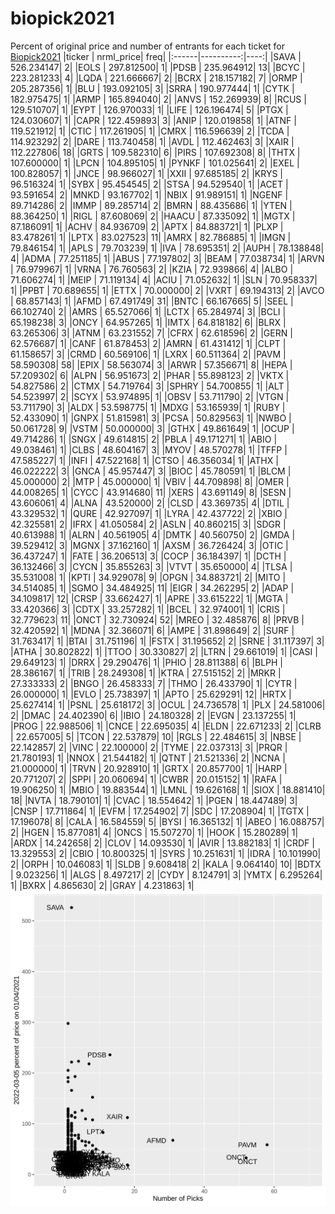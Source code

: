 # biopick2021
Percent of original price and number of entrants for each ticket for [Biopick2021](https://twitter.com/hashtag/Biopick2021)
|ticker | nrml_price| freq|
|:------|----------:|----:|
|SAVA   | 526.234147|    2|
|EOLS   | 297.812500|    1|
|PDSB   | 235.964912|   13|
|BCYC   | 223.281233|    4|
|LQDA   | 221.666667|    2|
|BCRX   | 218.157182|    7|
|ORMP   | 205.287356|    1|
|BLU    | 193.092105|    3|
|SRRA   | 190.977444|    1|
|CYTK   | 182.975475|    1|
|ARMP   | 165.894040|    2|
|ANVS   | 152.269939|    8|
|RCUS   | 129.510707|    1|
|EYPT   | 126.970033|    1|
|LIFE   | 126.196474|    5|
|PTGX   | 124.030607|    1|
|CAPR   | 122.459893|    3|
|ANIP   | 120.019858|    1|
|ATNF   | 119.521912|    1|
|CTIC   | 117.261905|    1|
|CMRX   | 116.596639|    2|
|TCDA   | 114.923292|    2|
|DARE   | 113.740458|    1|
|AVDL   | 112.462463|    3|
|XAIR   | 112.227806|   18|
|GRTS   | 109.582310|    6|
|PIRS   | 107.692308|    8|
|THTX   | 107.600000|    1|
|LPCN   | 104.895105|    1|
|PYNKF  | 101.025641|    2|
|EXEL   | 100.828057|    1|
|JNCE   |  98.966027|    1|
|XXII   |  97.685185|    2|
|KRYS   |  96.516324|    1|
|SYBX   |  95.454545|    2|
|STSA   |  94.529540|    1|
|ACET   |  93.591654|    2|
|MNKD   |  93.167702|    1|
|NBIX   |  91.989151|    1|
|NGENF  |  89.714286|    2|
|IMMP   |  89.285714|    2|
|BMRN   |  88.435686|    1|
|YTEN   |  88.364250|    1|
|RIGL   |  87.608069|    2|
|HAACU  |  87.335092|    1|
|MGTX   |  87.186091|    1|
|ACHV   |  84.936709|    2|
|APTX   |  84.883721|    1|
|PLXP   |  83.478261|    1|
|LPTX   |  83.027523|   11|
|AMRX   |  82.786885|    1|
|IMGN   |  79.846154|    1|
|APLS   |  79.703239|    1|
|IVA    |  78.695351|    2|
|AUPH   |  78.138848|    4|
|ADMA   |  77.251185|    1|
|ABUS   |  77.197802|    3|
|BEAM   |  77.038734|    1|
|ARVN   |  76.979967|    1|
|VRNA   |  76.760563|    2|
|KZIA   |  72.939866|    4|
|ALBO   |  71.606274|    1|
|MEIP   |  71.119134|    4|
|ACIU   |  71.052632|    1|
|SLN    |  70.958337|    1|
|PPBT   |  70.689655|    1|
|ETTX   |  70.000000|    2|
|VXRT   |  69.194313|    2|
|AVCO   |  68.857143|    1|
|AFMD   |  67.491749|   31|
|BNTC   |  66.167665|    5|
|SEEL   |  66.102740|    2|
|AMRS   |  65.527066|    1|
|LCTX   |  65.284974|    3|
|BCLI   |  65.198238|    3|
|ONCY   |  64.957265|    1|
|IMTX   |  64.818182|    6|
|BLRX   |  63.265306|    3|
|ATNM   |  63.231552|    7|
|CFRX   |  62.618596|    2|
|GERN   |  62.576687|    1|
|CANF   |  61.878453|    2|
|AMRN   |  61.431412|    1|
|CLPT   |  61.158657|    3|
|CRMD   |  60.569106|    1|
|LXRX   |  60.511364|    2|
|PAVM   |  58.590308|   58|
|EPIX   |  58.563074|    3|
|ARWR   |  57.356671|    8|
|HEPA   |  57.209302|    6|
|ALPN   |  56.951673|    2|
|PHAR   |  55.898123|    2|
|VKTX   |  54.827586|    2|
|CTMX   |  54.719764|    3|
|SPHRY  |  54.700855|    1|
|ALT    |  54.523997|    2|
|SCYX   |  53.974895|    1|
|OBSV   |  53.711790|    2|
|VTGN   |  53.711790|    3|
|ALDX   |  53.598775|    1|
|MDXG   |  53.165939|    1|
|RUBY   |  52.433090|    1|
|GNPX   |  51.815981|    3|
|PCSA   |  50.829563|    1|
|NWBO   |  50.061728|    9|
|VSTM   |  50.000000|    3|
|GTHX   |  49.861649|    1|
|OCUP   |  49.714286|    1|
|SNGX   |  49.614815|    2|
|PBLA   |  49.171271|    1|
|ABIO   |  49.038461|    1|
|CLBS   |  48.604167|    3|
|MYOV   |  48.570278|    1|
|TFFP   |  47.585227|    1|
|INFI   |  47.522168|    1|
|CTSO   |  46.356034|    1|
|ATHX   |  46.022222|    3|
|GNCA   |  45.957447|    3|
|BIOC   |  45.780591|    1|
|BLCM   |  45.000000|    2|
|MTP    |  45.000000|    1|
|VBIV   |  44.709898|    8|
|OMER   |  44.008265|    1|
|CYCC   |  43.914680|   11|
|XERS   |  43.691149|    8|
|SESN   |  43.606061|    4|
|ALNA   |  43.520000|    2|
|CLSD   |  43.369735|    4|
|DTIL   |  43.329532|    1|
|QURE   |  42.927097|    1|
|LYRA   |  42.437722|    2|
|XBIO   |  42.325581|    2|
|IFRX   |  41.050584|    2|
|ASLN   |  40.860215|    3|
|SDGR   |  40.613988|    1|
|ALRN   |  40.561905|    4|
|DMTK   |  40.560750|    2|
|GMDA   |  39.529412|    3|
|MGNX   |  37.162160|    1|
|AXSM   |  36.726424|    3|
|OTIC   |  36.437247|    1|
|FATE   |  36.206513|    3|
|COCP   |  36.184397|    1|
|DCTH   |  36.132466|    3|
|CYCN   |  35.855263|    3|
|VTVT   |  35.650000|    4|
|TLSA   |  35.531008|    1|
|KPTI   |  34.929078|    9|
|OPGN   |  34.883721|    2|
|MITO   |  34.514085|    1|
|SGMO   |  34.484925|   11|
|EIGR   |  34.262295|    2|
|ADAP   |  34.109817|   12|
|CRSP   |  33.662427|    1|
|APRE   |  33.615222|    1|
|MGTA   |  33.420366|    3|
|CDTX   |  33.257282|    1|
|BCEL   |  32.974001|    1|
|CRIS   |  32.779623|   11|
|ONCT   |  32.730924|   52|
|MREO   |  32.485876|    8|
|PRVB   |  32.420592|    1|
|MDNA   |  32.366071|    6|
|AMPE   |  31.898649|    2|
|SURF   |  31.763417|    1|
|BTAI   |  31.751196|    1|
|FSTX   |  31.195652|    2|
|SRNE   |  31.117397|    3|
|ATHA   |  30.802822|    1|
|TTOO   |  30.330827|    2|
|LTRN   |  29.661019|    1|
|CASI   |  29.649123|    1|
|DRRX   |  29.290476|    1|
|PHIO   |  28.811388|    6|
|BLPH   |  28.386167|    1|
|TRIB   |  28.249308|    1|
|KTRA   |  27.515152|    2|
|MRKR   |  27.333333|    2|
|BNGO   |  26.458333|    7|
|THMO   |  26.433790|    1|
|CYTR   |  26.000000|    1|
|EVLO   |  25.738397|    1|
|APTO   |  25.629291|   12|
|HRTX   |  25.627414|    1|
|PSNL   |  25.618172|    3|
|OCUL   |  24.736578|    1|
|PLX    |  24.581006|    2|
|DMAC   |  24.402390|    6|
|IBIO   |  24.180328|    2|
|EVGN   |  23.137255|    1|
|PROG   |  22.988506|    1|
|CNCE   |  22.695035|    4|
|ELDN   |  22.671233|    2|
|CLRB   |  22.657005|    5|
|TCON   |  22.537879|   10|
|RGLS   |  22.484615|    3|
|NBSE   |  22.142857|    2|
|VINC   |  22.100000|    2|
|TYME   |  22.037313|    3|
|PRQR   |  21.780193|    1|
|NNOX   |  21.544182|    1|
|QTNT   |  21.521336|    2|
|NCNA   |  21.000000|    1|
|TRVN   |  20.928910|    1|
|GRTX   |  20.857700|    1|
|HARP   |  20.771207|    2|
|SPPI   |  20.060694|    1|
|CWBR   |  20.015152|    1|
|RAFA   |  19.906250|    1|
|MBIO   |  19.883544|    1|
|LMNL   |  19.626168|    1|
|SIOX   |  18.881410|   18|
|NVTA   |  18.790101|    1|
|CVAC   |  18.554642|    1|
|PGEN   |  18.447489|    3|
|CNSP   |  17.711864|    1|
|EVFM   |  17.254902|    7|
|SDC    |  17.208904|    1|
|TGTX   |  17.196078|    8|
|CALA   |  16.584559|    5|
|BYSI   |  16.365132|    1|
|ABEO   |  16.088757|    2|
|HGEN   |  15.877081|    4|
|ONCS   |  15.507270|    1|
|HOOK   |  15.280289|    1|
|ARDX   |  14.242658|    2|
|CLOV   |  14.093530|    1|
|AVIR   |  13.882183|    1|
|CRDF   |  13.329553|    2|
|CBIO   |  10.800325|    1|
|SYRS   |  10.251631|    1|
|IDRA   |  10.101990|    2|
|ORPH   |  10.046083|    1|
|SLDB   |   9.608418|    2|
|KALA   |   9.064140|   10|
|BDTX   |   9.023256|    1|
|ALGS   |   8.497217|    2|
|CYDY   |   8.124791|    3|
|YMTX   |   6.295264|    1|
|BXRX   |   4.865630|    2|
|GRAY   |   4.231863|    1|
![retvspicks](biopicks.png?raw=true)
